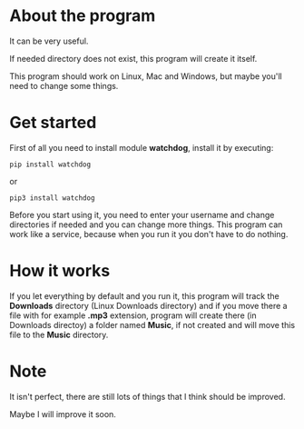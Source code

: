 # About the program
It can be very useful.

If needed directory does not exist, this program will create it itself.

This program should work on Linux, Mac and Windows, but maybe you'll need to change some things.

# Get started
First of all you need to install module **watchdog**, install it by executing:
```
pip install watchdog
```
or
```
pip3 install watchdog
```
Before you start using it, you need to enter your username and change directories if needed and you can change more things.
This program can work like a service, because when you run it you don't have to do nothing.

# How it works
If you let everything by default and you run it, this program will track the **Downloads** directory (Linux Downloads directory) and if you move there a file with for example **.mp3** extension, program will create there (in Downloads directoy) a folder named **Music**, if not created and will move this file to the **Music** directory.

# Note
It isn't perfect, there are still lots of things that I think should be improved.

Maybe I will improve it soon.

